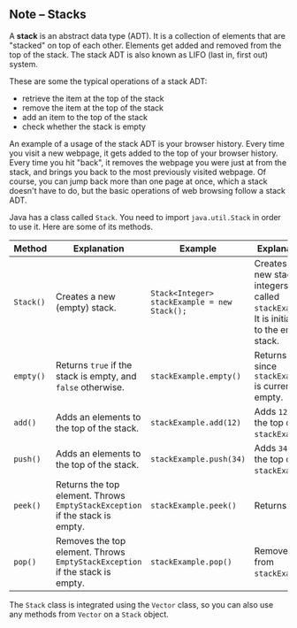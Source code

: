 ## Note – Stacks

A **stack** is an abstract data type (ADT). It is a collection of elements that are "stacked" on top of each other. Elements get added and removed from the top of the stack. The stack ADT is also known as LIFO (last in, first out) system. 

These are some the typical operations of a stack ADT:

* retrieve the item at the top of the stack
* remove the item at the top of the stack
* add an item to the top of the stack
* check whether the stack is empty

An example of a usage of the stack ADT is your browser history. Every time you visit a new webpage, it gets added to the top of your browser history. Every time you hit "back", it removes the webpage you were just at from the stack, and brings you back to the most previously visited webpage. Of course, you can jump back more than one page at once, which a stack doesn't have to do, but the basic operations of web browsing follow a stack ADT.

Java has a class called `Stack`. You need to import `java.util.Stack` in order to use it. Here are some of its methods. 

| Method | Explanation | Example | Explanation |
| --- | ---| ---| ---|
| `Stack()` | Creates a new (empty) stack. | `Stack<Integer> stackExample = new Stack();` | Creates a new stack of integers called `stackExample`. It is initialized to the empty stack. |
| `empty()` | Returns `true` if the stack is empty, and `false` otherwise. | `stackExample.empty()` | Returns `true`, since `stackExample` is currently empty. |
| `add()` | Adds an elements to the top of the stack. | `stackExample.add(12)` | Adds `12` to the top of `stackExample`. |
| `push()` | Adds an elements to the top of the stack. | `stackExample.push(34)` | Adds `34` to the top of `stackExample`. |
| `peek()` | Returns the top element. Throws `EmptyStackException` if the stack is empty. | `stackExample.peek()` | Returns `34`. |
| `pop()` | Removes the top element. Throws `EmptyStackException` if the stack is empty. | `stackExample.pop()` | Removes `34` from `stackExample`. |

The `Stack` class is integrated using the `Vector` class, so you can also use any methods from `Vector` on a `Stack` object. 
